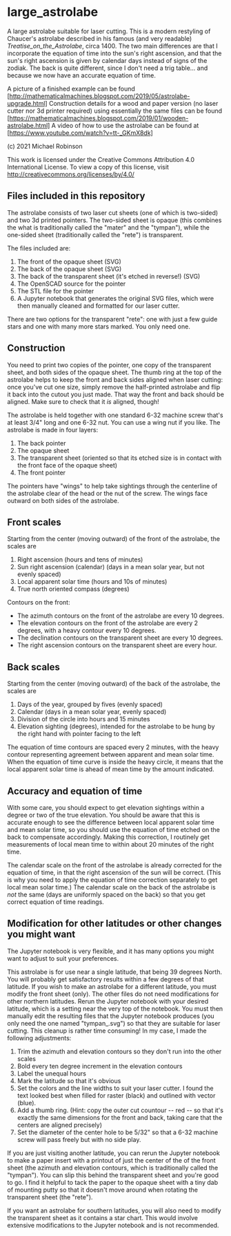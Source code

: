 # large_astrolabe
A large astrolabe suitable for laser cutting.  This is a modern restyling of Chaucer's astrolabe described in his famous (and very readable) _Treatise_on_the_Astrolabe_, circa 1400.  The two main differences are that I incorporate the equation of time into the sun's right ascension, and that the sun's right ascension is given by calendar days instead of signs of the zodiak.  The back is quite different, since I don't need a trig table... and because we now have an accurate equation of time.

A picture of a finished example can be found [http://mathematicalmachines.blogspot.com/2019/05/astrolabe-upgrade.html]
Construction details for a wood and paper version (no laser cutter nor 3d printer required) using essentially the same files can be found [https://mathematicalmachines.blogspot.com/2019/01/wooden-astrolabe.html]
A video of how to use the astrolabe can be found at [https://www.youtube.com/watch?v=tt-_GKmX8dk]

(c) 2021 Michael Robinson

This work is licensed under the Creative Commons Attribution 4.0 International License. 
To view a copy of this license, visit http://creativecommons.org/licenses/by/4.0/

## Files included in this repository
The astrolabe consists of two laser cut sheets (one of which is two-sided) and two 3d printed pointers.  The two-sided sheet is opaque (this combines the what is traditionally called the "mater" and the "tympan"), while the one-sided sheet (traditionally called the "rete") is transparent.

The files included are:
1. The front of the opaque sheet (SVG)
2. The back of the opaque sheet (SVG)
3. The back of the transparent sheet (it's etched in reverse!) (SVG)
4. The OpenSCAD source for the pointer
5. The STL file for the pointer
6. A Jupyter notebook that generates the original SVG files, which were then manually cleaned and formatted for our laser cutter.

There are two options for the transparent "rete": one with just a few guide stars and one with many more stars marked.  You only need one.

## Construction
You need to print two copies of the pointer, one copy of the transparent sheet, and both sides of the opaque sheet.  The thumb ring at the top of the astrolabe helps to keep the front and back sides aligned when laser cutting: once you've cut one size, simply remove the half-printed astrolabe and flip it back into the cutout you just made.  That way the front and back should be aligned.  Make sure to check that it *is* aligned, though!

The astrolabe is held together with one standard 6-32 machine screw that's at least 3/4" long and one 6-32 nut.  You can use a wing nut if you like.  The astrolabe is made in four layers:

1. The back pointer
2. The opaque sheet
3. The transparent sheet (oriented so that its etched size is in contact with the front face of the opaque sheet)
4. The front pointer

The pointers have "wings" to help take sightings through the centerline of the astrolabe clear of the head or the nut of the screw.  The wings face outward on both sides of the astrolabe.

## Front scales
Starting from the center (moving outward) of the front of the astrolabe, the scales are
1. Right ascension (hours and tens of minutes)
2. Sun right ascension (calendar) (days in a mean solar year, but not evenly spaced)
3. Local apparent solar time (hours and 10s of minutes)
4. True north oriented compass (degrees)

Contours on the front:
* The azimuth contours on the front of the astrolabe are every 10 degrees.
* The elevation contours on the front of the astrolabe are every 2 degrees, with a heavy contour every 10 degrees.
* The declination contours on the transparent sheet are every 10 degrees.
* The right ascension contours on the transparent sheet are every hour.

## Back scales
Starting from the center (moving outward) of the back of the astrolabe, the scales are
1. Days of the year, grouped by fives (evenly spaced)
2. Calendar (days in a mean solar year, evenly spaced)
3. Division of the circle into hours and 15 minutes
4. Elevation sighting (degrees), intended for the astrolabe to be hung by the right hand with pointer facing to the left

The equation of time contours are spaced every 2 minutes, with the heavy contour representing agreement between apparent and mean solar time.  When the equation of time curve is inside the heavy circle, it means that the local apparent solar time is ahead of mean time by the amount indicated.

## Accuracy and equation of time
With some care, you should expect to get elevation sightings within a degree or two of the true elevation.   You should be aware that this is accurate enough to see the difference between local apparent solar time and mean solar time, so you should use the equation of time etched on the back to compensate accordingly.  Making this correction, I routinely get measurements of local mean time to within about 20 minutes of the right time.

The calendar scale on the front of the astrolabe is already corrected for the equation of time, in that the right ascension of the sun will be correct.  (This is why you need to apply the equation of time correction separately to get local mean solar time.)  The calendar scale on the back of the astrolabe is *not* the same (days are uniformly spaced on the back) so that you get correct equation of time readings.

## Modification for other latitudes or other changes you might want
The Jupyter notebook is very flexible, and it has many options you might want to adjust to suit your preferences.

This astrolabe is for use near a single latitude, that being 39 degrees North.  You will probably get satisfactory results within a few degrees of that latitude.  If you wish to make an astrolabe for a different latitude, you must modify the front sheet (only).  The other files do not need modifications for other northern latitudes.  Rerun the Jupyter notebook with your desired latitude, which is a setting near the very top of the notebook.  You must then manually edit the resulting files that the Jupyter notebook produces (you only need the one named "tympan_<latitude>.svg") so that they are suitable for laser cutting.  This cleanup is rather time consuming!  In my case, I made the following adjustments:

1. Trim the azimuth and elevation contours so they don't run into the other scales
2. Bold every ten degree increment in the elevation contours
3. Label the unequal hours
4. Mark the latitude so that it's obvious
5. Set the colors and the line widths to suit your laser cutter.  I found the text looked best when filled for raster (black) and outlined with vector (blue).
6. Add a thumb ring.  (Hint: copy the outer cut countour -- red -- so that it's exactly the same dimensions for the front and back, taking care that the centers are aligned precisely)
7. Set the diameter of the center hole to be 5/32" so that a 6-32 machine screw will pass freely but with no side play.

If you are just visiting another latitude, you can rerun the Jupyter notebook to make a paper insert with a printout of just the center of the of the front sheet (the azimuth and elevation contours, which is traditionally called the "tympan").  You can slip this behind the transparent sheet and you're good to go.  I find it helpful to tack the paper to the opaque sheet with a tiny dab of mounting putty so that it doesn't move around when rotating the transparent sheet (the "rete").

If you want an astrolabe for southern latitudes, you will also need to modify the transparent sheet as it contains a star chart.  This would involve extensive modifications to the Jupyter notebook and is not recommended.
